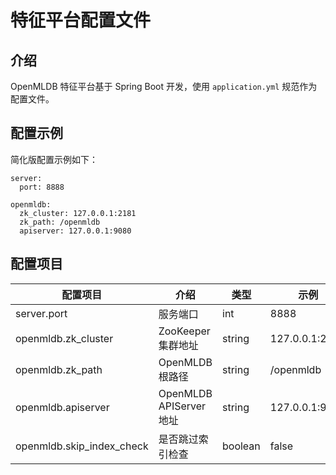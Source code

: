 # 特征平台配置文件

## 介绍

OpenMLDB 特征平台基于 Spring Boot 开发，使用 `application.yml` 规范作为配置文件。

## 配置示例

简化版配置示例如下：

```
server:
  port: 8888
 
openmldb:
  zk_cluster: 127.0.0.1:2181
  zk_path: /openmldb
  apiserver: 127.0.0.1:9080
```

## 配置项目


| 配置项目 | 介绍 | 类型 | 示例 |
| ------- | --- | --- | ---- |
| server.port | 服务端口 | int | 8888 |
| openmldb.zk_cluster | ZooKeeper 集群地址 | string | 127.0.0.1:2181 |
| openmldb.zk_path | OpenMLDB 根路径 | string | /openmldb |
| openmldb.apiserver | OpenMLDB APIServer 地址 | string | 127.0.0.1:90 |
| openmldb.skip_index_check | 是否跳过索引检查 | boolean | false |